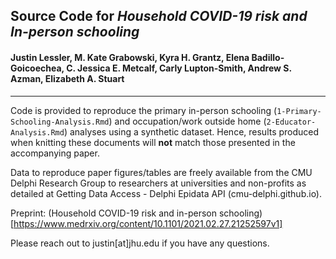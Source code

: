 ## Source Code for _Household COVID-19 risk and In-person schooling_ 
#### Justin Lessler, M. Kate Grabowski, Kyra H. Grantz, Elena Badillo-Goicoechea, C. Jessica E. Metcalf, Carly Lupton-Smith, Andrew S. Azman, Elizabeth A. Stuart
 _________
 
Code is provided to reproduce the primary in-person schooling (`1-Primary-Schooling-Analysis.Rmd`) and occupation/work outside home (`2-Educator-Analysis.Rmd`) analyses using a synthetic dataset. Hence, results produced when knitting these documents will **not** match those presented in the accompanying paper. 

Data to reproduce paper figures/tables are freely available from the CMU Delphi Research Group to researchers at universities and non-profits as detailed at Getting Data Access - Delphi Epidata API (cmu-delphi.github.io).

Preprint: (Household COVID-19 risk and in-person schooling)[https://www.medrxiv.org/content/10.1101/2021.02.27.21252597v1]

Please reach out to justin[at]jhu.edu if you have any questions.
